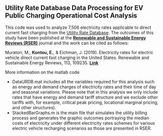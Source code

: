 ## Utility Rate Database Data Processing for EV Public Charging Operational Cost Analysis
This code was used to analyze 7,506 electricity rates applicable to direct current fast charging from the [Utility Rate Database](https://openei.org/wiki/Utility_Rate_Database). The outcomes of this study have been published at the **[Renewable and Sustainable Energy Reviews (RSER)](https://www.journals.elsevier.com/renewable-and-sustainable-energy-reviews)** journal and the work can be cited as follows:

Muratori, M., **Kontou, E.**, & Eichman, J. (2019). Electricity rates for electric vehicle direct current fast charging in the United States. Renewable and Sustainable Energy Reviews, 113, 109235. **[Link](https://doi.org/10.1016/j.rser.2019.06.042)**

More information on the matlab code
* DataURDB.mat includes all the variables required for this analysis such as energy and demand charges of electricity rates and their time of day and seasonal variations. Please note that in this analysis we only include rates that have energy and demand tariff structure and we exclude other tariffs with, for example, critical peak pricing, locational marginal pricing, and other structures).
* StackedBarGraphs.m is the main file that simulates the utility billing process and generates the graphic outcomes portraying the median costs of electricity under different electricity rates schemes for various electric vehicle recharging scenarios as those are presented in RSER.


